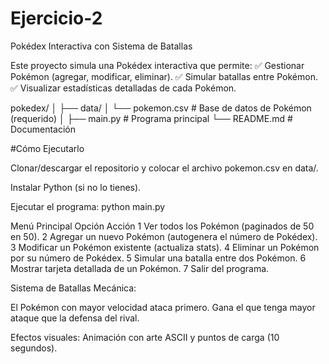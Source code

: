 # Ejercicio-2
Pokédex Interactiva con Sistema de Batallas

Este proyecto simula una Pokédex interactiva que permite: ✅ Gestionar Pokémon (agregar, modificar, eliminar). ✅ Simular batallas entre Pokémon. ✅ Visualizar estadísticas detalladas de cada Pokémon.

pokedex/
│
├── data/
│ └── pokemon.csv # Base de datos de Pokémon (requerido)
│
├── main.py # Programa principal
└── README.md # Documentación

#Cómo Ejecutarlo

Clonar/descargar el repositorio y colocar el archivo pokemon.csv en data/.

Instalar Python (si no lo tienes).

Ejecutar el programa: python main.py

Menú Principal Opción Acción 1 Ver todos los Pokémon (paginados de 50 en 50). 2 Agregar un nuevo Pokémon (autogenera el número de Pokédex). 3 Modificar un Pokémon existente (actualiza stats). 4 Eliminar un Pokémon por su número de Pokédex. 5 Simular una batalla entre dos Pokémon. 6 Mostrar tarjeta detallada de un Pokémon. 7 Salir del programa.

Sistema de Batallas
Mecánica:

El Pokémon con mayor velocidad ataca primero.
Gana el que tenga mayor ataque que la defensa del rival.

Efectos visuales:
Animación con arte ASCII y puntos de carga (10 segundos).
